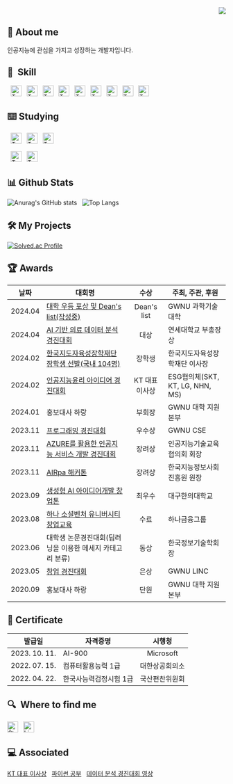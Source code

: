 <div align="right">
  <a href="https://hits.seeyoufarm.com"><img src="https://hits.seeyoufarm.com/api/count/incr/badge.svg?url=https%3A%2F%2Fgithub.com%2FBatwan01&count_bg=%23C6D2FF&title_bg=%23555555&icon=&icon_color=%23FFFFFF&title=hits&edge_flat=false"/></a>
</div>

## 🙌 About me
인공지능에 관심을 가지고 성장하는 개발자입니다.

## 🔨  Skill
  
&nbsp;
[<img src="https://img.shields.io/badge/-%23A8B9CC?logo=c&logoColor=white" alt="TypeScript logo" title="TypeScript" height="25" />][tech_tools_anchor]
&nbsp;
[<img src="https://img.shields.io/badge/C%2B%2B-%2300599C?logo=c%2B%2B&logoColor=white" alt="TypeScript logo" title="TypeScript" height="25" />][tech_tools_anchor]
&nbsp;
[<img src="https://img.shields.io/badge/Python-%233776AB?logo=python&logoColor=white" alt="TypeScript logo" title="TypeScript" height="25" />][tech_tools_anchor]
&nbsp;
[<img src="https://img.shields.io/badge/JAVA-%23FF160B" alt="TypeScript logo" title="TypeScript" height="25" />][tech_tools_anchor]
&nbsp;
[<img src="https://img.shields.io/badge/Linux-%23FCC624?logo=linux&logoColor=black" alt="TypeScript logo" title="TypeScript" height="25" />][tech_tools_anchor]
&nbsp;
[<img src="https://img.shields.io/badge/PHP-%23777BB4?logo=php&logoColor=white" alt="TypeScript logo" title="TypeScript" height="25" />][tech_tools_anchor]
&nbsp;
[<img src="https://img.shields.io/badge/HTML-%23E34F26?logo=html5&logoColor=white" alt="TypeScript logo" title="TypeScript" height="25" />][tech_tools_anchor]
&nbsp;
[<img src="https://img.shields.io/badge/CSS3-%231572B6?logo=css3&logoColor=white" alt="TypeScript logo" title="TypeScript" height="25" />][tech_tools_anchor]
&nbsp;
[<img src="https://img.shields.io/badge/MySQL-%234479A1?logo=mysql&logoColor=white" alt="TypeScript logo" title="TypeScript" height="25" />][tech_tools_anchor]

## ⌨️ Studying

&nbsp;
[<img src="https://img.shields.io/badge/Spring-%236DB33F?logo=spring&logoColor=white" alt="TypeScript logo" title="TypeScript" height="25" />][tech_tools_anchor]
&nbsp;
[<img src="https://img.shields.io/badge/Flutter-%2302569B?logo=flutter&logoColor=white" alt="TypeScript logo" title="TypeScript" height="25" />][tech_tools_anchor]
&nbsp;
[<img src="https://img.shields.io/badge/Firebase-%23FFCA28?logo=Firebase&logoColor=white" alt="TypeScript logo" title="TypeScript" height="25" />][tech_tools_anchor]

&nbsp;
[<img src="https://img.shields.io/badge/TensorFlow-%23FF6F00?logo=Tensorflow&logoColor=white" alt="TypeScript logo" title="TypeScript" height="25" />][tech_tools_anchor]
&nbsp;
[<img src="https://img.shields.io/badge/PyTorch-%23EE4C2C?logo=PyTorch&logoColor=white" alt="TypeScript logo" title="TypeScript" height="25" />][tech_tools_anchor]
</div>

## 📊 Github Stats
![Anurag's GitHub stats](https://github-readme-stats.vercel.app/api?username=Batwan01&show_icons=true&theme=radical)
&nbsp;
![Top Langs](https://github-readme-stats.vercel.app/api/top-langs/?username=Batwan01&hide=Jupyter%20Notebook&layout=compact&theme=radical)

## 🛠️ My Projects
[![Solved.ac Profile](http://mazassumnida.wtf/api/v2/generate_badge?boj=wldhks1120)](https://solved.ac/wldhks1120)

## 🏆 Awards

| 날짜 | 대회명 | 수상 | 주최, 주관, 후원 |
| - | - | :-: | - |
|  2024.04 | [대학 우등 포상 및 Dean's list(작성중)](https://velog.io/@wldhks1120/대학-우등-포상-및-Deans-list-선발) | Dean's list | GWNU 과학기술대학 |
|  2024.04 | [AI 기반 의료 데이터 분석 경진대회](https://velog.io/@wldhks1120/AI-의료-데이터-분석) | 대상 | 연세대학교 부총장상 |
|  2024.02 | [한국지도자육성장학재단 장학생 선발(국내 104명)](https://velog.io/@wldhks1120/%ED%95%9C%EC%A7%80%ED%9A%8C-54%EA%B8%B0-%EC%9E%A5%ED%95%99%EC%83%9D-%EC%84%A0%EB%B0%9C) | 장학생 | 한국지도자육성장학재단 이사장 |
|  2024.02 | [인공지능윤리 아이디어 경진대회](https://velog.io/@wldhks1120/%EC%9C%A4%EB%A6%AC-%EC%9D%B8%EA%B3%B5%EC%A7%80%EB%8A%A5-%EB%8C%80%ED%9A%8C) | KT 대표 이사상 | ESG협의체(SKT, KT, LG, NHN, MS) |
|  2024.01 | 홍보대사 하랑 | 부회장 | GWNU 대학 지원본부 |
|  2023.11 | [프로그래밍 경진대회](https://velog.io/@wldhks1120/%EC%BD%94%EB%94%A9%EB%8C%80%ED%9A%8C) | 우수상 | GWNU CSE |
|  2023.11 | [AZURE를 활용한 인공지능 서비스 개발 경진대회](https://velog.io/@wldhks1120/%EC%9D%B8%EA%B3%B5%EC%A7%80%EB%8A%A5-%EA%B2%BD%EC%A7%84%EB%8C%80%ED%9A%8C) | 장려상 | 인공지능기술교육협의회 회장 |
|  2023.11 | [AIRpa 해커톤](https://velog.io/@wldhks1120/AIRPA-%ED%95%B4%EC%BB%A4%ED%86%A4) | 장려상 | 한국지능정보사회진흥원 원장 |
|  2023.09 | [생성형 AI 아이디어개발 창업톤](https://velog.io/@wldhks1120/AI-%EC%95%84%EC%9D%B4%EB%94%94%EC%96%B4-%EA%B0%9C%EB%B0%9C-%EC%B0%BD%EC%97%85%ED%86%A4) | 최우수 | 대구한의대학교 |
|  2023.08 | [하나 소셜벤처 유니버시티 창업교육](https://velog.io/@wldhks1120/%EC%B0%BD%EC%97%85%EB%8F%99%EC%95%84%EB%A6%AC) | 수료 | 하나금융그룹 |
|  2023.06 | 대학생 논문경진대회(딥러닝을 이용한 메세지 카테고리 분류) | 동상 | 한국정보기술학회장 |
|  2023.05 | [창업 경진대회](https://velog.io/@wldhks1120/%EC%B0%BD%EC%97%85%EB%8F%99%EC%95%84%EB%A6%AC) | 은상 | GWNU LINC |
|  2020.09 | 홍보대사 하랑 | 단원 | GWNU 대학 지원본부 |

## 🪪 Certificate

| 발급일 | 자격증명 | 시행청 |
| - | - | :-: |
|  2023. 10. 11. | AI-900 | Microsoft |
|  2022. 07. 15. | 컴퓨터활용능력 1급 | 대한상공회의소 |
|  2022. 04. 22. | 한국사능력검정시험 1급  | 국산편찬위원회 |

## 🔍  Where to find me

[<img src="https://img.shields.io/badge/Velog-%2320C997?logo=Velog&logoColor=white" alt="Stack Overflow logo" title="Stack Overflow" height="25" />](https://velog.io/@wldhks1120/posts)
&nbsp;
[<img src="https://img.shields.io/badge/Notion-%23000000?logo=Notion&logoColor=white" alt="LinkedIn logo" title="LinkedIn" height="25" />](https://batwan.notion.site/1-with-Oopy-85dba65c73bf4d2f94bf0d26663428f6?pvs=4)

## 💻 Associated
[KT 대표 이사상](https://www.cstimes.com/news/articleView.html?idxno=580570)
&nbsp;
[파이썬 공부](https://velog.io/@wldhks1120/%ED%8C%8C%EC%9D%B4%EC%8D%AC)
&nbsp;
[데이터 분석 경진대회 영상](https://youtu.be/ph2jLIgfGf4?si=NCZOz1C7UyW4qFM4)


[tech_tools_anchor]: #bonjour--
[learning_now_anchor]: #learning-now
[learning_next_anchor]: #learning-next
